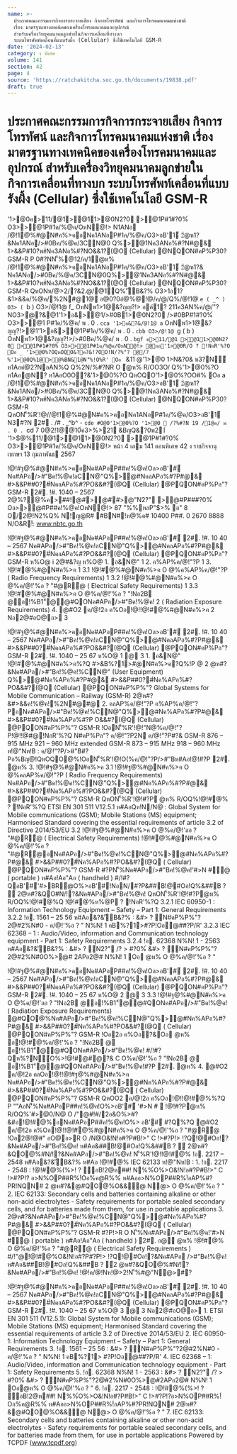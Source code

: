```yaml
---
name: >-
  ประกาศคณะกรรมการกิจการกระจายเสียง กิจการโทรทัศน์ และกิจการโทรคมนาคมแห่งชาติ
  เรื่อง มาตรฐานทางเทคนิคของเครื่องโทรคมนาคมและอุปกรณ์
  สำหรับเครื่องวิทยุคมนาคมลูกข่ายในกิจการเคลื่อนที่ทางบก
  ระบบโทรศัพท์เคลื่อนที่แบบรังผึ้ง (Cellular) ซึ่งใช้เทคโนโลยี GSM-R
date: '2024-02-13'
category: ง พิเศษ
volume: 141
section: 42
page: 4
source: 'https://ratchakitcha.soc.go.th/documents/19838.pdf'
draft: true
---
```


# ประกาศคณะกรรมการกิจการกระจายเสียง กิจการโทรทัศน์ และกิจการโทรคมนาคมแห่งชาติ เรื่อง มาตรฐานทางเทคนิคของเครื่องโทรคมนาคมและอุปกรณ์ สำหรับเครื่องวิทยุคมนาคมลูกข่ายในกิจการเคลื่อนที่ทางบก ระบบโทรศัพท์เคลื่อนที่แบบรังผึ้ง (Cellular) ซึ่งใช้เทคโนโลยี GSM-R

'1>@0ค>11/@1>@11>@0N2?0 >@1P#1#?0%์ O3>>@1P#1ค/%@ค/OหN@!> N1ANอ /@!1@%#@N#ค%>คอNค1ANอP#1ค/%@ค/O3>อB'1์ 2ํ@ห1?&Nค1ANอ/>#0Bค/%@ค/3CN@0 Q%>@1Nค3ANอ%#?N#@& 1>&&P#10?พ#์Nค3ANอ%#?NO&&1?(@O (Cellular) @NQON#คP%P30? GSM-R P 0#?NN'็%@12/ค/1ํ@ห% /@!1@%#@N#ค%>คอNค1ANอP#1ค/%@ค/O3>อB'1์ 2ํ@ห1?& Nค1ANอ/>#0Bค/%@ค/3CN@0Q%>@1Nค3ANอ%#?N#@& 1>&&P#10?พ#์Nค3ANอ%#?NO&&1?(@O (Cellular) @NQON#คP%P30? GSM-R QหONห/@>2/?&2.@/@1์Q%'ัB&?% O3>1อ1?&1>&&ค/%@ค/%2N#@1@ อ@0?0อํ@%@!@/ค/@/Q%/@!1@ `e ( _^ ) O3> ( `b ) O3>/@!1@ f_ OหNพ1>1@&?ญญ?!> อค์1? 211ค3AN%ค/@/"?NO3>ํ@?&@1'1>อ&>@1/>#0B1>@0N2?0 />#0BP#1#?0%์ O3>>@1 P#1ค/%@ค/ พ . 0 . `cca '1>อ&?&/@!1@ a` OหNพ1>1@&?ญญ?!>@1'1>อ&>@1P#1ค/%@ค/ พ . 0 . `cbb O3>/@!1@ `g ( b ) OหNพ1>1@&?ญญ?!>/>#0Bค/%@ค/ พ . 0 . `bgf ค>11/@1 >@11>@0N2?0 >@1P#1#?0%์ O3>>@1P#1ค/%@ค/OหN@!> @ออ'1>@0R/O ? !NอR'%?O Oอ _ '1>@0%?OQหOQO&?ค?&!?OO!N/?%"? @/?%'1>@0Q%1@>@%BN&1@N'็%!O%R' Oอ ` &11 @'1>@0 1>N&?0& ห3?N์ ห1Aอคํ@2?NอAN%Q Q%2N/%#?NR O ํ@ห% R/OO3O/ Q%'1>@0%?O ห1Aอ@N? ห1AอO0O?&'1>@0%?O QหOQO'1>@0%?OO#% Oอ a /@!1@%#@N#ค%>คอNค1ANอP#1ค/%@ค/O3>อB'1์ 2ํ@ห1?&Nค1ANอ/>#0Bค/%@ค/3CN@0 Q%>@1Nค3ANอ%#?N#@& 1>&&P#10?พ#์Nค3ANอ%#?NO&&1?(@O (Cellular) @NQON#คP%P30? GSM-R QหON'็%R'!@//@!1@%#@N#ค%>คอNค1ANอP#1ค/%@ค/O3>อB'1์ N3#?N 2# . /# . _^b^ - `cde #O@0'1>@0%?O '1>@0  /?%#?N 19 /1@ค/ พ . 0 . `cd 7 0@2!1@@10์ค3>%>21 &BญQ&?0พ21์ '1>$@%11/@1>@11>@0N2?0 >@1P#1#?0%์ O3>>@1P#1ค/%@ค/OหN@!> หน้า 4 เลม 141 ตอนพิเศษ 42 ง ราชกิจจานุเบกษา 13 กุมภาพันธ 2567

!@!#ฐ@%#@N#ค%>คอNค#APอP##ค!%@ค!Oล>อB'#์ Nค#APอ/>#"Bค!%@ค!ลCN@"Q%>@#NคลAPอ%#?P#@& #>&&P##0?#์NคลAPอ%#?PO&&#?(@Q (Cellular) @PQON#คP%Pล"? GSM-R 2#. !#. 1040 – 2567 2@%?@%ค>##!@#>@##>@"N2?" >@#P###?0%์ Oล>>@#P##ค!%@ค!OหN@!> 87 "%%หลP"$>% อ" 8 O/2@!N2%Q% N!ญ@R# #BN#!ห@%ค# 10400 P##. 0 2670 8888 N/O&R!์: www.nbtc.go.th

!@!#ฐ@%#@N#ค%>คอNค#APอP##ค!%@ค!Oล>อB'#์ 2#. !#. 10 40 – 2567 Nค#APอ/>#"Bค!%@ค!ลCN@"Q%>@#NคลAPอ%#?P#@& #>&&P##0?#์NคลAPอ%#?PO&&#?(@Q (Cellular) @PQON#คP%Pล"? GSM-R ห%O@ i 2@#&?ญ ห%O@ 1. อ&N@" 1 2. ค%AP%ค/@!"?P 1 3. !@!#@%#@N#ค%>ค 1 3.1 !@!#@%#@N#ค%>ค O @%ค%AP%ค/@!"?P ( Radio Frequency Requirements) 1 3.2 !@!#@%#@N#ค%>ค O @%ค/@!'%อ ? "#@R้@ ( Electrical Safety Requirements) 1 3.3 !@!#@%#@N#ค%>ค O @%ค/@!'%อ ? "!Nอ2B @อ!%B1"์@@#QONค#APอ/>#"Bค!%@ค! 2 ( Radiation Exposure Requirements) 4. @#O2 ค/@!2อ ค%Oอ!@!!@!#@%#@N#ค%>ค 2 Nอ2@#อO@อ> 3

!@!#ฐ@%#@N#ค%>คอNค#APอP##ค!%@ค!Oล>อB'#์ 2#. !#. 10 40 – 2567 Nค#APอ/>#"Bค!%@ค!ลCN@"Q%>@#NคลAPอ%#?P#@& #>&&P##0?#์NคลAPอ%#?PO&&#?(@Q (Cellular) @PQON#คP%Pล"? GSM-R 2#. !#. 1040 – 25 67 ห%O@ 1 @ 3 1. อ&N@" !@!#@%#@N#ค%>ค%?Q #>&B%?1>#@N#ค%>ค?Q%!P @ 2 @ห#?&Nค#APอ/>#"Bค!%@ค!%CN@" (User Equipment) Q%>@#Nค%APอ%#?P#@& #>&&P##0?#์Nค%APอ%#?PO&&#?(@Q (Cellular) @PQON#คP%P%"? Global Systems for Mobile Communication – Railway (GSM-R) 2@ห#?&#>&&ค!%@ค!%2N#@#@ 2. คลAP%ค/@!"?P ค%AP%ค/@!"?PอNค#APอ/>#"Bค!%@ค!%CN@"Q%>@#Nค%APอ%#?P#@& #>&&P##0?#์Nค%APอ%#?P O&&#?(@Q (Cellular) @PQON#คP%P%"? GSM-R !OอN'็%R'!@!"N@%ค/@!"?P!@!!@#@!NอR'%?Q N#คP%Pล"? ค/@!"?P2N ค/@!"?P#?& GSM-R 876 – 915 MHz 921 – 960 MHz extended GSM-R 873 – 915 MHz 918 – 960 MHz ห!@"Nห!B : ค/@!"?P/>#"B#?Pอ%Bญ@!QหOQO@%!OอN'็%R'!@!O(%ค/@!"?P/>#"Bห#Aอ!@!#?P 2#. @ห% 3. !@!#ฐ@%#@N#ค%>ค 3.1 !@!#ฐ@%#@N#ค%>ค O @%คลAP%ค/@!"?P ( Radio Frequency Requirements) Nค#APอ/>#"Bค!%@ค!%CN@"Q%>@#Nค%APอ%#?P#@& #>&&P##0?#์Nค%APอ%#?PO&&#?(@Q (Cellular) @PQON#คP%P%"? GSM-R QหON'็%R'!@!#?P @ห% R/OQ%!@!#@% ? !NอR'%?Q ETSI EN 301 511 V12.5.1 ห#AอQห!N/N@ : Global System for Mobile communications (GSM); Mobile Stations (MS) equipment; Harmonised Standard covering the essential requirements of article 3.2 of Directive 2014/53/EU 3.2 !@!#ฐ@%#@N#ค%>ค O @%ค/@!'ลอ ? "#@R้@ ( Electrical Safety Requirements) !@!#@%#@N#ค%>ค O @%ค/@!'%อ ? "#@R้@อNค#APอ/>#"Bค!%@ค!%CN@"Q%>@#Nค%APอ%#?P#@& #>&&P##0?#์Nค%APอ%#?PO&&#?(@Q ( Cellular) @PQON#คP%P%"? GSM-R #?PN'็%Nค#APอ/>#"Bค!%@ค!'#>N #@ ( portable ) ห#Aอ!Aอ"Aอ ( handheld ) #/!#?QอB'#์'#>BR้@O%>อB'#์!NอN/#?P&##B!@#Oอ!Q%&##B ? ์ 2@ห#?&QO#N/!?&Nค#APอ/>#"Bค!%@ค! QหON'็%R'!@!#?P@ห% R/OQ%!@!#@%Q !@!#@%ห%@P ? !NอR'%?Q 3.2.1 IEC 60950-1 : Information Technology Equipment – Safety – Part 1: General Requirements 3.2.2 !อ. 1561 – 25 56 ห#Aอ&?&'ัB&?% : &#> ? ์N#คP%P%"?2@#2%N#0 - ค/@!'%อ ? " N%N! 1 คB%?1>#?P!Oอ@##?P/R' 3.2.3 IEC 62368 – 1 : Audio/Video, information and Communication technology equipment - Part 1: Safety Requirements 3.2.4 !อ. 62368 N%N! 1 - 2563 ห#Aอ&?&'ัB&?% : &#> ? ์N2?" /? > #?0%์ &#> ? ์N#คP%P%"?2@#2%N#0O%>@# 2APอ2@# N%N! 1 Oอ @ห% O @%ค/@!'%อ ? "

!@!#ฐ@%#@N#ค%>คอNค#APอP##ค!%@ค!Oล>อB'#์ 2#. !#. 10 40 – 2567 Nค#APอ/>#"Bค!%@ค!ลCN@"Q%>@#NคลAPอ%#?P#@& #>&&P##0?#์NคลAPอ%#?PO&&#?(@Q (Cellular) @PQON#คP%Pล"? GSM-R 2#. !#. 1040 – 25 67 ห%O@ 2 @ 3 3.3 !@!#ฐ@%#@N#ค%>ค O @%ค/@!'ลอ ? "!Nอ2B @อ!%B1"์@@#QONค#APอ/>#"Bค!%@ค! ( Radiation Exposure Requirements) @#QO@%Nค#APอ/>#"Bค!%@ค!%CN@"Q%>@#Nค%APอ%#?P#@& #>&&P##0?#์Nค%APอ%#?PO&&#?(@Q ( Cellular) @PQON#คP%P%"? GSM-R !Oอ2อ ค%Oอ?&Oอ @ห% อ!@!#@%ค/@!'%อ ? "!Nอ2B @ อ!%B1"์@@#QONค#APอ/>#"Bค!%@ค! #/!#?Qห%?N์O%>!@!#@#@?& C O%ค/@!'%อ ? "!Nอ2B @ อ!%B1"์@@#QONค#APอ/>#"Bค!%@ค!#?P 2#. @ห% 4. @#O2 ค/@!2อ คลOอ!@!!@!#ฐ@%#@N#ค%>ค Nค#APอ/>#"Bค!%@ค!%CN@"Q%>@#Nค%APอ%#?P#@& #>&&P##0?#์Nค%APอ%#?PO&&#?(@Q ( Cellular) @PQON#คP%P%"? GSM-R QหOO2 ค/@!2อ ค%Oอ!@!!@!#@%%?Q P ""AอN'็%Nค#APอP##ค!%@ค!O%>อB'#์ '#>N #  !@!#?P@ห% R/OQ%'#>@0/N@ O /"@#!#/2อ&O%>#?&#อ!@!#@%อNค#APอP##ค!%@ค!O%> อB'#์ #?Q%?Q @#O2 ค/@!2อ ค%Oอ!@!!@!#@%#@N#ค%>ค O @%ค/@!'%อ ? "#@R้@ !Oอ2@!@#" อO@อ>R O /N@O&!N!อ#?P#B!>" C !>#?P!> !?Q!@#Oอ!?&Nค#APอ/>#"Bค!%@ค! ห#Aอ&##B!@#Oอ!Q%&##B ? ์ 2@ห#?&QO@%#N/!?&Nค#APอ/>#"Bค!%@ค! N'็%R'!@!!@!#@% !อ. 2217 – 2548 ห#Aอ&?&'ัB&?% ห#Aอ !@!#@% IEC 62133 ห!@"Nห!B : 1. !อ. 2217 - 2548 : !@!#@%(%>! ? ์อB!2@ห##! N%%์O%>O&!N!อ#?P#B!>" C !>#?P!? อ>N%OP##R%!์Oอ%ค@R%%์ ห#Aออ>N%OP##R%!์อAP%#?PR!NQN# 2 @ห#?&@#QO@%O&&@ N@> O @%ค/@!'%อ ? " 2. IEC 62133: Secondary cells and batteries containing alkaline or other non-acid electrolytes - Safety requirements for portable sealed secondary cells, and for batteries made from them, for use in portable applications 3. 2@ห#?&Nค#APอ/>#"Bค!%@ค!%CN@"Q%>@#Nค%APอ%#?P#@& #>&&P##0?#์Nค%APอ%#?PO&&#?(@Q ( Cellular) @PQON#คP%P%"? GSM-R #?P!>R O N'็%Nค#APอ/>#"Bค!%@ค!'#>N #@ ( portable ) ห#Aอ!Aอ"Aอ ( handheld ) 2#. อ@ @ห% !@!#@% O @%ค/@!'%อ ? "#@R้@ ( Electrical Safety Requirements ) #/!"@!@!#@%O&!N!อ#?P#?P!> !?Q!@#Oอ!?&Nค#APอ />#"Bค!%@ค!ห#Aอ&##B!@#Oอ!Q%&##B ? ์2 @ห#?&QO@%#N/!?&Nค#APอ/>#"Bค!%@ค! !@!ค/@!Nห!@>2!N'็%#@"N@>#?

!@!#ฐ@%#@N#ค%>คอNค#APอP##ค!%@ค!Oล>อB'#์ 2#. !#. 10 40 – 2567 Nค#APอ/>#"Bค!%@ค!ลCN@"Q%>@#NคลAPอ%#?P#@& #>&&P##0?#์NคลAPอ%#?PO&&#?(@Q (Cellular) @PQON#คP%Pล"? GSM-R 2#. !#. 1040 – 25 67 ห%O@ 3 @ 3 Nอ2@#อO@อ> 1. ETSI EN 301 511 (V12.5.1): Global System for Mobile communications (GSM); Mobile Stations (MS) equipment; Harmonised Standard covering the essential requirements of article 3.2 of Directive 2014/53/EU 2. IEC 60950-1: Information Technology Equipment – Safety – Part 1: General Requirements 3. !อ. 1561 – 25 56 : &#> ? ์N#คP%P%"?2@#2%N#0 - ค/@!'%อ ? " N%N! 1 คB%?1> #?P!Oอ@##?P/R' 4. IEC 62368 – 1: Audio/Video, information and Communication technology equipment - Part 1: Safety Requirements 5. !อ. 62368 N%N! 1 - 2563 : &#> ? ์N2?" /? > #?0%์ &#> ? ์N#คP%P%"?2@#2%N#0O%>@#2APอ2@# N%N! 1 Oอ@ห% O @%ค/@!'%อ ? " 6. !อ. 2217 - 2548 : !@!#@%(%>! ? ์อB!2@ห##! N%%์O%>O&!N!อ#?P#B!>" C !>#?P!?อ>N%OP##R%!์ Oอ%ค@R%%์ ห#Aออ>N%OP##R%!์อAP%#?PR!NQN# 2@ห#?&@#QO@%O&&@ N@> O @%ค/@!'%อ ? " 7. IEC 62133: Secondary cells and batteries containing alkaline or other non-acid electrolytes - Safety requirements for portable sealed secondary cells, and for batteries made from them, for use in portable applications Powered by TCPDF (www.tcpdf.org)
